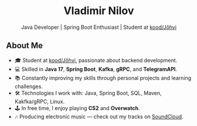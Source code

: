 <!-- ![VladimirNilov28's GitHub stats](https://github-readme-stats.vercel.app/api?username=VladimirNilov28&count_private=true&show_icons=true&include_all_commits=true&hide_border=true&theme=radical&bg_color=00000000) -->
<h1 align="center">Vladimir Nilov</h1>
<p align="center">
  Java Developer | Spring Boot Enthusiast | Student at <a href="https://kood.tech/" target="_blank">kood/Jõhvi</a>
</p>

## About Me

- 🎓 Student at [kood/Jõhvi](https://kood.tech/), passionate about backend development.
- 💻 Skilled in **Java 17**, **Spring Boot**, **Kafka**, **gRPC**, and **TelegramAPI**.
- 📚 Constantly improving my skills through personal projects and learning challenges.
- 🛠️ Technologies I work with: Java, Spring Boot, SQL, Maven, Kakfka/gRPC, Linux.
- 🕹️ In free time, I enjoy playing **CS2** and **Overwatch**.
- 🎶 Producing electronic music — check out my tracks on [SoundCloud](https://soundcloud.com/dj_mirlov/popular-tracks).


